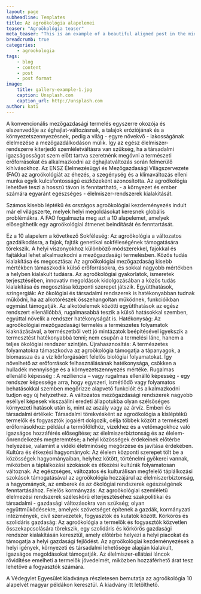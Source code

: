 ```yaml
---
layout: page
subheadline: Templates
title: Az agroökológia alapelemei
teaser: "Agroökológia teaser"
meta_teaser: "This is an example of a beautiful aligned post in the middle. There is no sidebar to distract the reader. The difference to the Page-Template is, that you find meta-information at the bottom of the post."
breadcrumb: true
categories:
    - agrookologia
tags:
    - blog
    - content
    - post
    - post format
image:
    title: gallery-example-1.jpg
    caption: Unsplash.com
    caption_url: http://unsplash.com
author: kati
---
```


A konvencionális  mezőgazdasági termelés egyszerre okozója és elszenvedője az éghajlat-változásnak, a talajok eróziójának és a környezetszennyezésnek, pedig a világ - egyre növekvő - lakosságának élelmezése a mezőgazdálkodáson múlik.  Így az egész élelmiszer-rendszerre kiterjedő szemléletváltásra van  szükség, ha a társadalmi igazságosságot szem előtt tartva szeretnénk megóvni a természeti erőforrásokat és alkalmazkodni az éghajlatváltozás során felmerülő kihívásokhoz. Az ENSZ Élelmezésügyi és Mezőgazdasági Világszervezete (FAO) az agroökológiát az éhezés, a szegénység és a klímaváltozás elleni munka egyik kulcsfontosságú eszközeként azonosította. Az agroökológia lehetővé teszi a  hosszú távon is  fenntartható, - a környezet és ember számára egyaránt egészséges - élelmiszer-rendszerek kialakítását.

Számos kisebb léptékű és  országos agroökológiai kezdeményezés indult már el világszerte, melyek helyi megoldásokat keresnek globális problémákra. 
A FAO fogalmazta meg azt a 10 alapelemet, amelyek   elősegíthetik egy agroökológiai átmenet beindítását és fenntartását. 

Ez a  10 alapelem a következő
Sokféleség: Az agroökológia a változatos gazdálkodásra, a fajok, fajták genetikai sokféleségének támogatására törekszik.  A helyi viszonyokhoz különböző módszerekkel, fajokkal és fajtákkal lehet alkalmazkodni a mezőgazdasági termelésben. 
Közös tudás kialakítása és megosztása:  Az agroökológiai mezőgazdaság kisebb mértékben támaszkodik külső erőforrásokra, és sokkal nagyobb mértékben a helyben kialakult tudásra. Az agroökológiai gyakorlatok, ismeretek terjesztésében, innovatív megoldások kidolgozásában a közös tudás kialakítása  és megosztása központi szerepet játszik.
Együtthatások, szingergiák: Az ökológiai és társadalmi rendszerek is hatékonyabban tudnak működni, ha az alkotórészek összehangoltan működnek, funkcióikban egymást támogatják. Az alkotóelemek közötti együtthatások az egész rendszert ellenállóbbá, rugalmasabbá teszik a külső hatásokkal szemben, egyúttal növelik a rendszer hatékonyságát is. 
Hatékonyság: Az agroökológiai mezőgazdasági termelés a természetes folyamatok kiaknázásával, a természetből vett jó mintázatok beépítésével igyekszik a termesztést hatékonyabbá tenni; nem csupán a  termelési lánc, hanem a teljes ökológiai rendszer szintjén. 
Újrahasznosítás: A természetes folyamatokra támaszkodva az agroökológia támogatja a tápanyagok, a biomassza és a víz körforgásáért felelős  biológiai folyamatokat. Így növelhető az erőforrások felhasználásának hatékonysága, csökken a hulladék mennyisége és a környezetszennyezés mértéke. 
Rugalmas ellenálló képesség : A reziliencia – vagy rugalmas ellenálló képesség - egy rendszer képessége arra, hogy egyszeri, ismétlődő vagy folyamatos behatásokkal szemben megőrizze alapvető funkcióit és alkalmazkodni tudjon egy új helyzethez. A változatos mezőgazdasági rendszerek nagyobb eséllyel képesek visszaállni eredeti állapotukba olyan szélsőséges környezeti hatások után is, mint az aszály vagy  az árvíz.
Emberi és társadalmi értékek: Társadalmi törekvésként az agroökológia a kisléptékű termelők és fogyasztók jogaiért dolgozik, célja többek között a természeti erőforrásokhoz:  például a termőföldhöz, vizekhez és a vetőmagokhoz való igazságos hozzáférés elősegítése; az élelmiszerbiztonság és az élelem-önrendelkezés megteremtése; a helyi közösségek érdekeinek előtérbe helyezése, valamint a vidéki életminőség megőrzése és javítása érdekében. 
Kultúra és étkezési hagyományok: Az élelem központi szerepet tölt be a közösségek hagyományaiban, helyhez kötött, történelmi gyökerei vannak, miközben a táplálkozási szokások és étkezési kultúrák folyamatosan változnak.  Az egészséges, változatos és kulturálisan megfelelő táplálkozási szokások támogatásával az agroökológia hozzájárul az élelmiszerbiztonság, a hagyományok, az emberek és az ökológiai rendszerek  egészségének fenntartásához.
Felelős kormányzás: Az agroökológiai szemléletű élelmezési rendszerek széleskörű elterjesztéséhez szakpolitikai és társadalmi - gazdasági változásokra van szükség; olyan együttműködésekre, amelyek szövetséget építenek a gazdák, kormányzati intézmények, civil szervezetek, fogyasztók és kutatók között. 
 Körkörös és szolidáris gazdaság: Az agroökológia a termelők és fogyasztók  közvetlen összekapcsolására törekszik,  egy szolidáris és körkörös gazdasági rendszer kialakításán keresztül, amely előtérbe helyezi a helyi piacokat és támogatja a helyi gazdasági fejlődést. Az agroökológiai kezdeményezések a helyi igények, környezeti és társadalmi lehetősége alapján kialakult, igazságos megoldásokat támogatják. Az élelmiszer-ellátási láncok rövidítése emelheti a termelők jövedelmét, miközben hozzáférhető árat tesz lehetővé a fogyasztók számára.

A Védegylet Egyesület kiadványa részletesen bemutatja az agroökológia 10 alapelvét magyar példákon keresztül. A kiadvány itt letölthető. 

